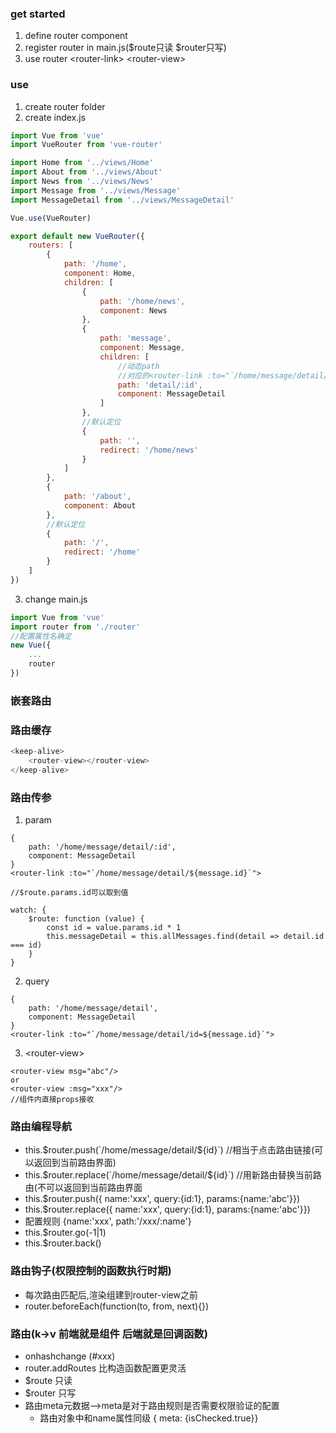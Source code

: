 ### get started
1. define router component
2. register router in main.js(\$route只读 $router只写)
3. use router \<router-link> \<router-view>

### use
1. create router folder
2. create index.js
```javascript
import Vue from 'vue'
import VueRouter from 'vue-router'

import Home from '../views/Home'
import About from '../views/About'
import News from '../views/News'
import Message from '../views/Message'
import MessageDetail from '../views/MessageDetail'

Vue.use(VueRouter)

export default new VueRouter({
    routers: [
        {
            path: '/home',
            component: Home,
            children: [
                {
                    path: '/home/news',
                    component: News
                },
                {
                    path: 'message',
                    component: Message,
                    children: [
                        //动态path
                        //对应的<router-link :to="`/home/message/detail/${message.id}`">{{ message.title}}</router-link>
                        path: 'detail/:id',
                        component: MessageDetail
                    ]
                },
                //默认定位
                {
                    path: '',
                    redirect: '/home/news'
                }
            ]
        },
        {
            path: '/about',
            component: About
        },
        //默认定位
        {
            path: '/',
            redirect: '/home'
        }
    ]
})
```
3. change main.js
```javascript
import Vue from 'vue'
import router from './router'
//配置属性名确定
new Vue({
    ...
    router
})
```

### 嵌套路由


### 路由缓存
```javascript
<keep-alive>
    <router-view></router-view>
</keep-alive>
```

### 路由传参
1. param
```
{
    path: '/home/message/detail/:id',
    component: MessageDetail
}
<router-link :to="`/home/message/detail/${message.id}`">

//$route.params.id可以取到值

watch: {
    $route: function (value) {
        const id = value.params.id * 1
        this.messageDetail = this.allMessages.find(detail => detail.id === id)
    }
}
```
2. query
```
{
    path: '/home/message/detail',
    component: MessageDetail
}
<router-link :to="`/home/message/detail/id=${message.id}`">
```
3. \<router-view>
```
<router-view msg="abc"/>
or
<router-view :msg="xxx"/>
//组件内直接props接收
```

### 路由编程导航
- this.$router.push(`/home/message/detail/${id}`)  //相当于点击路由链接(可以返回到当前路由界面)
- this.$router.replace(`/home/message/detail/${id}`) //用新路由替换当前路由(不可以返回到当前路由界面
- this.$router.push({ name:'xxx', query:{id:1}, params:{name:'abc'}})
- this.$router.replace({ name:'xxx', query:{id:1}, params:{name:'abc'}})
- 配置规则 {name:'xxx', path:'/xxx/:name'}
- this.$router.go(-1|1)
- this.$router.back()

### 路由钩子(权限控制的函数执行时期)
- 每次路由匹配后,渲染组建到router-view之前
- router.beforeEach(function(to, from, next){})

### 路由(k->v 前端就是组件 后端就是回调函数)
- onhashchange  (#xxx)
- router.addRoutes 比构造函数配置更灵活
- $route  只读
- $router  只写
- 路由meta元数据-->meta是对于路由规则是否需要权限验证的配置
  - 路由对象中和name属性同级 { meta: {isChecked.true}}
